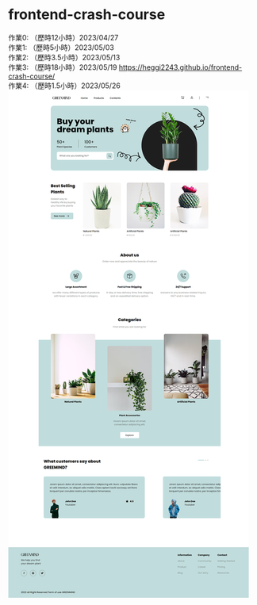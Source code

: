 # frontend-crash-course

作業0: （歷時12小時）2023/04/27  
作業1: （歷時5小時）2023/05/03  
作業2: （歷時3.5小時）2023/05/13  
作業3: （歷時18小時）2023/05/19 https://heggi2243.github.io/frontend-crash-course/  
作業4: （歷時1.5小時）2023/05/26  
![image](https://raw.githubusercontent.com/Heggi2243/frontend-crash-course/main/assignment%200/assignmen0-cover.png)
